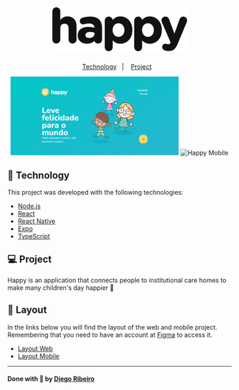 <h1 align="center">
    <img alt="Happy" title="Happy" src=".github/logo.svg" />
</h1>

<p align="center">
  <a href="#-technology">Technology</a>&nbsp;&nbsp;&nbsp;|&nbsp;&nbsp;&nbsp;
  <a href="#-project">Project</a>&nbsp;&nbsp;&nbsp;
</p>

<p align="center">
  <img alt="Happy Web" src=".github/happy_web.gif" width="75%">
  <img alt="Happy Mobile" src=".github/happy_mobile.gif" width="15.8%">
</p>

## 🚀 Technology

This project was developed with the following technologies:

- [Node.js](https://nodejs.org/en/)
- [React](https://reactjs.org)
- [React Native](https://facebook.github.io/react-native/)
- [Expo](https://expo.io/)
- [TypeScript](https://www.typescriptlang.org/)

## 💻 Project

Happy is an application that connects people to institutional care homes to make many children's day happier 💙

## 🔖 Layout

In the links below you will find the layout of the web and mobile project. Remembering that you need to have an account at [Figma](http://figma.com/) to access it.

- [Layout Web](https://www.figma.com/file/qaRBJE1wq9iq1pb1hxKeJb/Happy-Web)
- [Layout Mobile](https://www.figma.com/file/L2KYVJenLX3QNX7VmFQU3F/Happy-Mobile)

---

<h4>
    Done with 💛 by <a href="https://www.linkedin.com/in/diego-ribeiro-10a14477/" target="_blank">Diego Ribeiro</a>
</h4>
